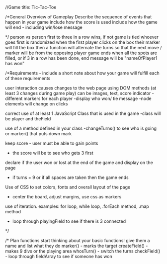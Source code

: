 //Game title: Tic-Tac-Toe

 /*General Overview of Gameplay 
Describe the sequence of events that happen in your game
include how the score is used 
include how the game will end - including win/lose message 


*/
person vs person
first to three in a row wins, if not game is tied 
whoever goes first is randomized
when the first player clicks on the box their marker will fill the box 
then a function will alternate the turns so that the next move / marker will be from the opposing player
game ends when all the spots are filled, or if 3 in a row has been done, end message will be "nameOfPlayer1 has won"



/*Requirements - include a short note about how your game will fulfill each of these requirements 

user interaction causes changes to the web page using DOM methods (at least 3 changes during game play) can be images, text, score indicator 
  -different markers for each player
  -display who won/ tie message
  -node elements will change on clicks

correct use of at least 1 JavaScript Class that is used in the game 
  -class will be player and theField

use of a method defined in your class 
  -changeTurns() to see who is going or marker() that puts down mark

keep score - user must be able to gain points
  - the score will be to see who gets 3 first

declare if the user won or lost at the end of the game and display on the page 
  - if turns = 9 or if all spaces are taken then the game ends

 Use of CSS to set colors, fonts and overall layout of the page
  - center the board, adjust margins, use css as markers

use of iteration. examples: for loop, while loop, .forEach method, .map method
  - loop through playingField to see if there is 3 connected
  
*/



/* Plan functions 
start thinking about your basic functions! give them a name and list what they do 
marker() - marks the target
createField() - makes 9 divs or the playing area
whosTurn() - switch the turns
checkField() - loop through fieldArray to see if someone has won